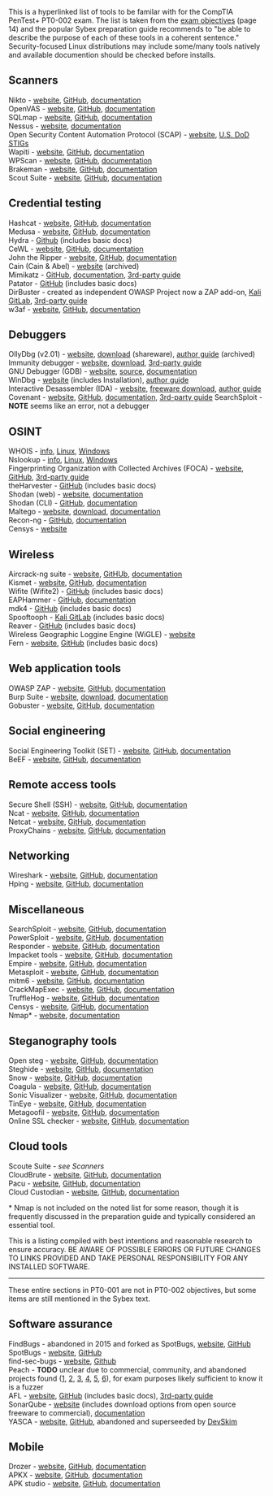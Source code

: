 This is a hyperlinked list of tools to be familar with for the CompTIA PenTest+ PT0-002 exam. The list is taken from the [exam objectives](https://partners.comptia.org/docs/default-source/resources/comptia-pentest-pt0-002-exam-objectives-(4-0)) (page 14) and the popular Sybex preparation guide recommends to "be able to describe the purpose of each of these tools in a coherent sentence." Security-focused Linux distributions may include some/many tools natively and available documention should be checked before installs.  

## Scanners 
Nikto - [website](https://cirt.net/nikto2), [GitHub](https://github.com/sullo/nikto), [documentation](https://github.com/sullo/nikto/wiki)  
OpenVAS - [website](https://openvas.org/), [GitHub](https://github.com/greenbone/), [documentation](https://www.greenbone.net/en/documents/)  
SQLmap - [website](https://sqlmap.org/), [GitHub](https://github.com/sqlmapproject/sqlmap), [documentation](https://github.com/sqlmapproject/sqlmap/wiki)  
Nessus - [website](https://www.tenable.com/products/nessus), [documentation](https://docs.tenable.com/Nessus.htm)  
Open Security Content Automation Protocol (SCAP) - [website](https://csrc.nist.gov/projects/security-content-automation-protocol/), [U.S. DoD STIGs](https://public.cyber.mil/stigs/scap/)  
Wapiti - [website](https://wapiti-scanner.github.io/), [GitHub](https://github.com/wapiti-scanner/wapiti), [documentation](https://github.com/wapiti-scanner/wapiti/blob/master/doc/wapiti.ronn)  
WPScan - [website](https://wpscan.com/), [GitHub](https://github.com/wpscanteam/wpscan), [documentation](https://github.com/wpscanteam/wpscan/wiki/WPScan-User-Documentation)  
Brakeman - [website](https://brakemanscanner.org/), [GitHub](https://github.com/presidentbeef/brakeman), [documentation](https://brakemanscanner.org/docs/)  
Scout Suite - [website](https://cyberstore.nccgroup.com/our-services/service-details/16/cloud-account-monitoring), [GitHub](https://github.com/nccgroup/ScoutSuite), [documentation](https://github.com/nccgroup/ScoutSuite/wiki/NCC-Scout)  

## Credential testing
Hashcat - [website](https://hashcat.net/hashcat/), [GitHub](https://github.com/hashcat/hashcat), [documentation](https://hashcat.net/wiki/)           
Medusa - [website](http://foofus.net/goons/jmk/medusa/medusa.html), [GitHub](https://github.com/jmk-foofus/medusa), [documentation](http://foofus.net/goons/jmk/medusa/medusa.html)            
Hydra - [Github](https://github.com/vanhauser-thc/thc-hydra) (includes basic docs)  
CeWL - [website](https://digi.ninja/projects/cewl.php), [GitHub](https://github.com/digininja/CeWL/), [documentation](https://digi.ninja/projects/cewl.php#usage)     
John the Ripper - [website](https://www.openwall.com/john/), [GitHub](https://github.com/openwall/john), [documentation](https://www.openwall.com/john/doc/)   
Cain (Cain & Abel) - [website](https://web.archive.org/web/20190603235413/http://www.oxid.it/cain.html) (archived)      
Mimikatz - [GitHub](https://github.com/gentilkiwi/mimikatz), [documentation](https://github.com/gentilkiwi/mimikatz/wiki), [3rd-party guide](https://adsecurity.org/?page_id=1821)          
Patator - [GitHub](https://github.com/lanjelot/patator) (includes basic docs)  
DirBuster - created as independent OWASP Project now a ZAP add-on, [Kali GitLab](https://gitlab.com/kalilinux/packages/dirbuster), [3rd-party guide](https://git.mst.edu/slbnmc/ici-wiki/-/wikis/Enumerating-Web-Server-Files-and-Directories-with-DirBuster)  
w3af - [website](http://w3af.org/), [GitHub](https://github.com/andresriancho/w3af/), [documentation](http://docs.w3af.org/en/latest/)  

## Debuggers           
OllyDbg (v2.01) - [website](http://www.ollydbg.de/version2.html), [download](http://www.ollydbg.de/odbg201.zip) (shareware), [author guide](https://repo.zenk-security.com/Reversing%20.%20cracking/OllyDbg%202.0%20Brief%20Help.pdf) (archived)  
Immunity debugger - [website](https://www.immunityinc.com/products/debugger/), [download](https://debugger.immunityinc.com/ID_register.py), [3rd-party guide](https://sansorg.egnyte.com/dl/4hgFyEhWUC)  
GNU Debugger (GDB) - [website](https://www.gnu.org/software/gdb/), [source](https://www.gnu.org/software/gdb/current/), [documentation](https://www.gnu.org/software/gdb/documentation/)  
WinDbg - [website](https://docs.microsoft.com/en-us/windows-hardware/drivers/debugger/debugger-download-tools) (includes Installation), [author guide](https://docs.microsoft.com/en-us/windows-hardware/drivers/debugger/getting-started-with-windows-debugging)  
Interactive Desassembler (IDA) - [website](https://hex-rays.com/), [freeware download](https://hex-rays.com/IDA-free/), [author guide](https://hex-rays.com/products/ida/support/tutorials/debugging/)  
Covenant - [website](https://cobbr.io/Covenant.html), [GitHub](https://github.com/cobbr/Covenant), [documentation](https://github.com/cobbr/Covenant/wiki), [3rd-party guide](https://bestestredteam.com/2020/02/19/interacting-with-covenant-c2/) 
SearchSploit -  **NOTE** seems like an error, not a debugger  

## OSINT
WHOIS - [info](https://whois.icann.org/en/about-whois), [Linux](https://manpages.debian.org/testing/whois/whois.1.en.html), [Windows](https://docs.microsoft.com/en-us/sysinternals/downloads/whois)  
Nslookup - [info](https://social.technet.microsoft.com/wiki/contents/articles/29184.nslookup-for-beginners.aspx), [Linux](https://manpages.debian.org/testing/bind9-dnsutils/nslookup.1.en.html), [Windows](https://docs.microsoft.com/en-us/windows-server/administration/windows-commands/nslookup)  
Fingerprinting Organization with Collected Archives (FOCA) - [website](https://www.elevenpaths.com/innovation-labs/technologies/foca), [GitHub](https://github.com/ElevenPaths/FOCA), [3rd-party guide](https://wondersmithrae.medium.com/using-foca-for-osint-document-metadata-analysis-6745c8d709fa)  
theHarvester - [GitHub](https://github.com/laramies/theHarvester) (includes basic docs)  
Shodan (web) - [website](https://www.shodan.io/), [documentation](https://help.shodan.io/)  
Shodan (CLI) - [GitHub](https://github.com/achillean/shodan-python), [documentation](https://shodan.readthedocs.io/en/latest/)  
Maltego - [website](https://www.maltego.com/), [download](https://www.maltego.com/downloads/), [documentation](https://docs.maltego.com/support/home)  
Recon-ng - [GitHub](https://github.com/lanmaster53/recon-ng), [documentation](https://github.com/lanmaster53/recon-ng/wiki)  
Censys - [website](https://censys.io/)  

## Wireless
Aircrack-ng suite - [website](https://www.aircrack-ng.org/), [GitHUb](https://github.com/aircrack-ng/aircrack-ng), [documentation](https://www.aircrack-ng.org/doku.php?id=getting_started#dokuwiki__top)  
Kismet - [website](https://www.kismetwireless.net/), [GitHub](https://github.com/kismetwireless/kismet), [documentation](https://www.kismetwireless.net/docs/)    
Wifite (Wifite2) - [GitHub](https://github.com/derv82/wifite2) (includes basic docs)    
EAPHammer - [GitHub](https://github.com/s0lst1c3/eaphammer), [documentation](https://github.com/s0lst1c3/eaphammer/wiki)   
mdk4 - [GitHub](https://github.com/aircrack-ng/mdk4) (includes basic docs)  
Spooftooph - [Kali GitLab](https://gitlab.com/kalilinux/packages/spooftooph/) (includes basic docs)   
Reaver - [GitHub](https://github.com/t6x/reaver-wps-fork-t6x) (includes basic docs)   
Wireless Geographic Loggine Engine (WiGLE) - [website](https://www.wigle.net/)  
Fern - [website](http://www.fern-pro.com/), [GitHub](https://github.com/savio-code/fern-wifi-cracker) (includes basic docs)   

## Web application tools
OWASP ZAP - [website](https://www.zaproxy.org/), [GitHub](https://github.com/zaproxy/zaproxy), [documentation](https://www.zaproxy.org/docs/)    
Burp Suite - [website](https://portswigger.net/burp), [download](https://portswigger.net/burp/communitydownload), [documentation](https://portswigger.net/burp/documentation)    
Gobuster - [website](), [GitHub](), [documentation]()   

## Social engineering
Social Engineering Toolkit (SET) - [website](), [GitHub](), [documentation]()    
BeEF - [website](), [GitHub](), [documentation]()    

## Remote access tools
Secure Shell (SSH) - [website](), [GitHub](), [documentation]()    
Ncat - [website](), [GitHub](), [documentation]()    
Netcat - [website](), [GitHub](), [documentation]()    
ProxyChains - [website](), [GitHub](), [documentation]()    

## Networking
Wireshark - [website](), [GitHub](), [documentation]()    
Hping - [website](), [GitHub](), [documentation]()    

## Miscellaneous
SearchSploit - [website](), [GitHub](), [documentation]()    
PowerSploit - [website](), [GitHub](), [documentation]()    
Responder - [website](), [GitHub](), [documentation]()    
Impacket tools - [website](), [GitHub](), [documentation]()    
Empire - [website](), [GitHub](), [documentation]()    
Metasploit - [website](), [GitHub](), [documentation]()    
mitm6 - [website](), [GitHub](), [documentation]()   
CrackMapExec - [website](), [GitHub](), [documentation]()   
TruffleHog - [website](), [GitHub](), [documentation]()   
Censys - [website](), [GitHub](), [documentation]()   
Nmap\* - [website](https://nmap.org/), [documentation](https://nmap.org/book/man.html) 

## Steganography tools
Open steg - [website](), [GitHub](), [documentation]()   
Steghide - [website](), [GitHub](), [documentation]()   
Snow - [website](), [GitHub](), [documentation]()   
Coagula - [website](), [GitHub](), [documentation]()   
Sonic Visualizer - [website](), [GitHub](), [documentation]()   
TinEye - [website](), [GitHub](), [documentation]()   
Metagoofil - [website](), [GitHub](), [documentation]()   
Online SSL checker - [website](), [GitHub](), [documentation]()   

## Cloud tools
Scoute Suite - *see Scanners*   
CloudBrute - [website](), [GitHub](), [documentation]()   
Pacu - [website](), [GitHub](), [documentation]()   
Cloud Custodian - [website](), [GitHub](), [documentation]()   

\* Nmap is not included on the noted list for some reason, though it is frequently discussed in the preparation guide and typically considered an essential tool.  

This is a listing compiled with best intentions and reasonable research to ensure accuracy. BE AWARE OF POSSIBLE ERRORS OR FUTURE CHANGES TO LINKS PROVIDED AND TAKE PERSONAL RESPONSIBILITY FOR ANY INSTALLED SOFTWARE.  

---
These entire sections in PT0-001 are not in PT0-002 objectives, but some items are still mentioned in the Sybex text.  
  
## Software assurance 
FindBugs - abandoned in 2015 and forked as SpotBugs, [website](http://findbugs.sourceforge.net/), [GitHub](https://github.com/findbugsproject/findbugs)  
SpotBugs - [website](https://spotbugs.github.io/), [GitHub](https://github.com/spotbugs/spotbugs)  
find-sec-bugs - [website](https://find-sec-bugs.github.io/), [Github](https://github.com/find-sec-bugs/find-sec-bugs/)  
Peach - **TODO** unclear due to commercial, community, and abandoned projects found ([1](https://about.gitlab.com/solutions/dev-sec-ops/), [2](https://gitlab.com/peachtech/peach-fuzzer-community), [3](https://gitlab.com/gitlab-org/security-products/protocol-fuzzer-ce), [4](https://github.com/MozillaSecurity/peach), [5](https://www.peach.tech/wp-content/uploads/Peach-Fuzzer-Platform-Primer-DataSheet-Oct2015.pdf), [6](https://www.peach.tech/wp-content/uploads/Peach-Fuzzer-Platform-Whitepaper.pdf)), for exam purposes likely sufficient to know it is a fuzzer  
AFL - [website](https://lcamtuf.coredump.cx/afl/), [GitHub](https://github.com/google/AFL) (includes basic docs), [3rd-party guide](https://countuponsecurity.com/2018/03/07/intro-to-american-fuzzy-lop-fuzzing-in-5-steps/)  
SonarQube - [website](https://www.sonarqube.org/) (includes download options from open source freeware to commercial), [documentation](https://docs.sonarqube.org/latest/)  
YASCA - [website](https://scovetta.github.io/yasca/), [GitHub](https://github.com/scovetta/yasca/), abandoned and superseeded by [DevSkim](https://github.com/Microsoft/DevSkim)  
## Mobile
Drozer - [website](), [GitHub](), [documentation]()    
APKX - [website](), [GitHub](), [documentation]()    
APK studio - [website](), [GitHub](), [documentation]()    
